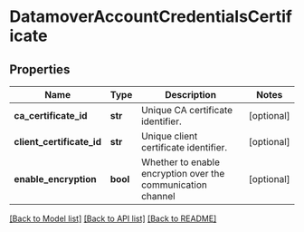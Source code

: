 # DatamoverAccountCredentialsCertificate

## Properties
Name | Type | Description | Notes
------------ | ------------- | ------------- | -------------
**ca_certificate_id** | **str** | Unique CA certificate identifier. | [optional] 
**client_certificate_id** | **str** | Unique client certificate identifier. | [optional] 
**enable_encryption** | **bool** | Whether to enable encryption over the communication channel | [optional] 

[[Back to Model list]](../README.md#documentation-for-models) [[Back to API list]](../README.md#documentation-for-api-endpoints) [[Back to README]](../README.md)


